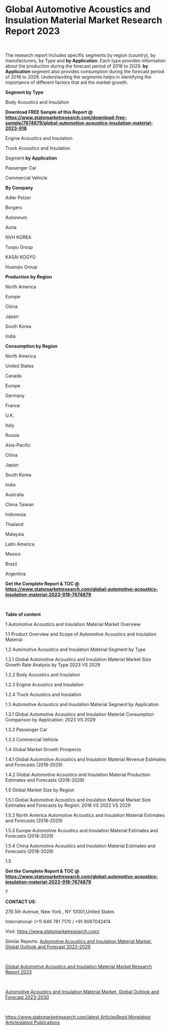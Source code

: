 <h1>Global Automotive Acoustics and Insulation Material Market Research Report 2023</h1><br/><p>The research report includes specific segments by region (country), by manufacturers, by Type and <strong>by Application</strong>. Each type provides information about the production during the forecast period of 2018 to 2029. <strong>by Application</strong> segment also provides consumption during the forecast period of 2018 to 2029. Understanding the segments helps in identifying the importance of different factors that aid the market growth.</p>
 
 
 
 <p><strong>Segment by Type</strong></p>
 
 
 
 <p>Body Acoustics and Insulation</p>
 
 
 
 <p><strong>Download FREE Sample of this Report @ <a href="https://www.statsmarketresearch.com/download-free-sample/7674879/global-automotive-acoustics-insulation-material-2023-918">https://www.statsmarketresearch.com/download-free-sample/7674879/global-automotive-acoustics-insulation-material-2023-918</a></strong></p>
 
 
 
 <p>Engine Acoustics and Insulation</p>
 
 
 
 <p>Truck Acoustics and Insulation</p>
 
 
 
 <p>Segment <strong>by Application</strong></p>
 
 
 
 <p>Passenger Car</p>
 
 
 
 <p>Commercial Vehicle</p>
 
 
 
 <p><strong>By Company</strong></p>
 
 
 
 <p>Adler Pelzer</p>
 
 
 
 <p>Borgers</p>
 
 
 
 <p>Autoneum</p>
 
 
 
 <p>Auria</p>
 
 
 
 <p>NVH KOREA</p>
 
 
 
 <p>Tuopu Group</p>
 
 
 
 <p>KASAI KOGYO</p>
 
 
 
 <p>Huanqiu Group</p>
 
 
 
 <p><strong>Production by Region</strong></p>
 
 
 
 <p>North America</p>
 
 
 
 <p>Europe</p>
 
 
 
 <p>China</p>
 
 
 
 <p>Japan</p>
 
 
 
 <p>South Korea</p>
 
 
 
 <p>India</p>
 
 
 
 <p><strong>Consumption by Region</strong></p>
 
 
 
 <p>North America</p>
 
 
 
 <p>United States</p>
 
 
 
 <p>Canada</p>
 
 
 
 <p>Europe</p>
 
 
 
 <p>Germany</p>
 
 
 
 <p>France</p>
 
 
 
 <p>U.K.</p>
 
 
 
 <p>Italy</p>
 
 
 
 <p>Russia</p>
 
 
 
 <p>Asia-Pacific</p>
 
 
 
 <p>China</p>
 
 
 
 <p>Japan</p>
 
 
 
 <p>South Korea</p>
 
 
 
 <p>India</p>
 
 
 
 <p>Australia</p>
 
 
 
 <p>China Taiwan</p>
 
 
 
 <p>Indonesia</p>
 
 
 
 <p>Thailand</p>
 
 
 
 <p>Malaysia</p>
 
 
 
 <p>Latin America</p>
 
 
 
 <p>Mexico</p>
 
 
 
 <p>Brazil</p>
 
 
 
 <p>Argentina</p>
 
 
 
 <div><b>Get the Complete Report & TOC @ <a href="https://www.statsmarketresearch.com/global-automotive-acoustics-insulation-material-2023-918-7674879">https://www.statsmarketresearch.com/global-automotive-acoustics-insulation-material-2023-918-7674879</a></b></div>
 
 
 
 <p><br />
 
 <b>Table of content</b></p>
 
 
 
 <p>1 Automotive Acoustics and Insulation Material Market Overview<br />
 
 1.1 Product Overview and Scope of Automotive Acoustics and Insulation Material<br />
 
 1.2 Automotive Acoustics and Insulation Material Segment by Type<br />
 
 1.2.1 Global Automotive Acoustics and Insulation Material Market Size Growth Rate Analysis by Type 2023 VS 2029<br />
 
 1.2.2 Body Acoustics and Insulation<br />
 
 1.2.3 Engine Acoustics and Insulation<br />
 
 1.2.4 Truck Acoustics and Insulation<br />
 
 1.3 Automotive Acoustics and Insulation Material Segment by Application<br />
 
 1.3.1 Global Automotive Acoustics and Insulation Material Consumption Comparison by Application: 2023 VS 2029<br />
 
 1.3.2 Passenger Car<br />
 
 1.3.3 Commercial Vehicle<br />
 
 1.4 Global Market Growth Prospects<br />
 
 1.4.1 Global Automotive Acoustics and Insulation Material Revenue Estimates and Forecasts (2018-2029)<br />
 
 1.4.2 Global Automotive Acoustics and Insulation Material Production Estimates and Forecasts (2018-2029)<br />
 
 1.5 Global Market Size by Region<br />
 
 1.5.1 Global Automotive Acoustics and Insulation Material Market Size Estimates and Forecasts by Region: 2018 VS 2022 VS 2029<br />
 
 1.5.2 North America Automotive Acoustics and Insulation Material Estimates and Forecasts (2018-2029)<br />
 
 1.5.3 Europe Automotive Acoustics and Insulation Material Estimates and Forecasts (2018-2029)<br />
 
 1.5.4 China Automotive Acoustics and Insulation Material Estimates and Forecasts (2018-2029)<br />
 
 1.5</p>
 
 
 
 <div><b>Get the Complete Report & TOC @ <a href="https://www.statsmarketresearch.com/global-automotive-acoustics-insulation-material-2023-918-7674879">https://www.statsmarketresearch.com/global-automotive-acoustics-insulation-material-2023-918-7674879</a></b></div>
 
 
 
 <p>? </p>
 
 
 
 <p><b>CONTACT US:</b><br />
 
 276 5th Avenue, New York , NY 10001,United States<br />
 
 International: (+1) 646 781 7170 / +91 8087042414<br />
 
 Visit: <a href="https://www.statsmarketresearch.com/">https://www.statsmarketresearch.com/</a><br />
 
 Similar Reports: <a href="https://www.statsmarketresearch.com/global-automotive-acoustics-insulation-material-2023-918-7674879">Automotive Acoustics and Insulation Material Market, Global Outlook and Forecast 2023-2029</a><br />
 
 <br />
 
 <a href="https://www.statsmarketresearch.com/global-automotive-acoustics-insulation-material-2023-918-7674879">Global Automotive Acoustics and Insulation Material Market Research Report 2023</a><br />
 
 <br />
 
 <a href="https://www.statsmarketresearch.com/global-automotive-acoustics-insulation-material-2023-918-7674879">Automotive Acoustics and Insulation Material Market, Global Outlook and Forecast 2023-2030</a><br />
 
 <br />
 
 <a href="https://gyeongbokgung.com">https://www.statsmarketresearch.com/</a><a href="https://hallyeomaritime.com">latest Articles</a><a href="https://jingwansa.com">Read More</a><a href="https://nguoiviet.jp/">latest Articles</a><a href="https://www.intelmarketresearch.com/">latest Publications</a></p>